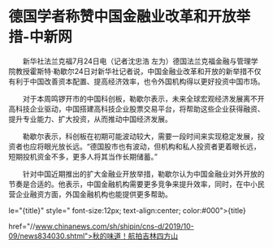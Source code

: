 # 德国学者称赞中国金融业改革和开放举措-中新网

　　新华社法兰克福7月24日电（记者沈忠浩 左为）德国法兰克福金融与管理学院教授霍斯特·勒歇尔24日对新华社记者说，中国金融业改革和开放的新举措不仅有利于中国改善资本配置、提高经济效率，也令外国机构得以更好投资中国市场。

　　对于本周鸣锣开市的中国科创板，勒歇尔表示，未来全球宏观经济发展离不开高科技企业驱动，中国搭建高科技企业股票交易平台，将帮助这些企业获得融资、提升专业能力、扩大投资，从而推动中国经济发展。

　　勒歇尔表示，科创板在初期可能波动较大，需要一段时间来实现稳定发展，投资者也应将眼光放长远。“德国股市也有波动，但机构和私人投资者更着眼长远，短期投机资金不多，更多人将其当作长期储蓄。”

　　针对中国近期推出的扩大金融业开放举措，勒歇尔认为中国金融业对外开放的节奏是合适的。他表示，中国金融机构需要更多竞争来提升效率，同时，在中小民营企业融资方面，外国金融机构也能提供更多帮助。

le="{title}" style=" font-size:12px; text-align:center; color:#000">{title}

href="//www.chinanews.com/sh/shipin/cns-d/2019/10-09/news834030.shtml">秋的味道！航拍吉林四方山
